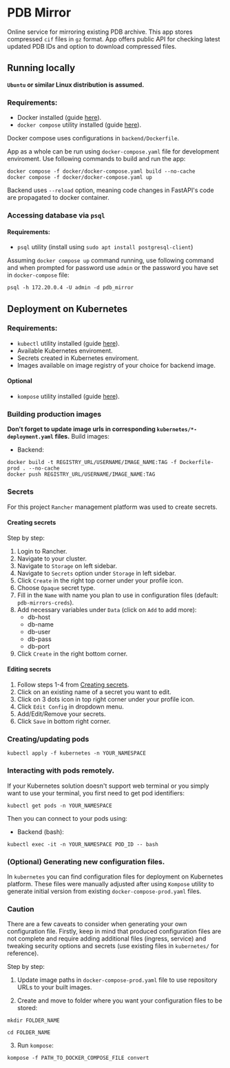 # PDB Mirror

Online service for mirroring existing PDB archive. This app stores compressed `cif` files in `gz` format. App offers public API for checking latest updated PDB IDs and option to download compressed files.

## Running locally

**`Ubuntu` or similar Linux distribution is assumed.**

### Requirements:

- Docker installed (guide [here](https://docs.docker.com/engine/install/ubuntu/)).
- `docker compose` utility installed (guide [here](https://docs.docker.com/desktop/setup/install/linux/ubuntu/)).


Docker compose uses configurations in `backend/Dockerfile`.

App as a whole can be run using `docker-compose.yaml` file for development enviroment. 
Use following commands to build and run the app:

```
docker compose -f docker/docker-compose.yaml build --no-cache
docker compose -f docker/docker-compose.yaml up
```
Backend uses `--reload` option, meaning code changes in FastAPI's code are propagated to docker container.

### Accessing database via `psql`

#### Requirements:
- `psql` utility (install using `sudo apt install postgresql-client`)

Assuming `docker compose up` command running, use following command and when prompted for password use `admin` or the password you have set in `docker-compose` file:

```
psql -h 172.20.0.4 -U admin -d pdb_mirror 
```

## Deployment on Kubernetes

### Requirements:
- `kubectl` utility installed (guide [here](https://kubernetes.io/docs/tasks/tools/install-kubectl-linux/)).
- Available Kubernetes enviroment.
- Secrets created in Kubernetes enviroment.
- Images available on image registry of your choice for backend image.

#### Optional
- `kompose` utility installed (guide [here](https://kubernetes.io/docs/tasks/tools/install-kubectl-linux/)).

### Building production images

**Don't forget to update image urls in corresponding `kubernetes/*-deployment.yaml` files.**
Build images:

- Backend:
```
docker build -t REGISTRY_URL/USERNAME/IMAGE_NAME:TAG -f Dockerfile-prod . --no-cache
docker push REGISTRY_URL/USERNAME/IMAGE_NAME:TAG
```

### Secrets

For this project `Rancher` management platform was used to create secrets. 


#### Creating secrets
Step by step:

1. Login to Rancher.
2. Navigate to your cluster.
3. Navigate to `Storage` on left sidebar.
4. Navigate to `Secrets` option under `Storage` in left sidebar.
5. Click `Create` in the right top corner under your profile icon.
6. Choose `Opaque` secret type.
7. Fill in the `Name` with name you plan to use in configuration files (default: `pdb-mirrors-creds`).
8. Add necessary variables under `Data` (click on `Add` to add more):
    - db-host
    - db-name
    - db-user
    - db-pass
    - db-port
9. Click `Create` in the right bottom corner.


#### Editing secrets
1. Follow steps 1-4 from [Creating secrets](#creating-secrets).
2. Click on an existing name of a secret you want to edit.
3. Click on 3 dots icon in top right corner under your profile icon.
4. Click `Edit Config` in dropdown menu.
5. Add/Edit/Remove your secrets.
6. Click `Save` in bottom right corner.

### Creating/updating pods


```
kubectl apply -f kubernetes -n YOUR_NAMESPACE
```


### Interacting with pods remotely.

If your Kubernetes solution doesn't support web terminal or you simply want to use your terminal, you first need to get pod identifiers:

```
kubectl get pods -n YOUR_NAMESPACE
```

Then you can connect to your pods using:
- Backend (bash):

```
kubectl exec -it -n YOUR_NAMESPACE POD_ID -- bash
```

### (Optional) Generating new configuration files.
In `kubernetes` you can find configuration files for deployment on Kubernetes platform. These files were manually adjusted after using `Kompose` utility to generate initial version from existing `docker-compose-prod.yaml` files. 


### Caution
There are a few caveats to consider when generating your own configuration file. Firstly, keep in mind that produced configuration files are not complete and require adding additional files (ingress, service) and tweaking security options and secrets (use existing files in `kubernetes/` for reference). 

Step by step:

1. Update image paths in `docker-compose-prod.yaml` file to use repository URLs to your built images.

2. Create and move to folder where you want your configuration files to be stored:

```
mkdir FOLDER_NAME

cd FOLDER_NAME
```

3. Run `kompose`:

```kompose -f PATH_TO_DOCKER_COMPOSE_FILE convert ```

